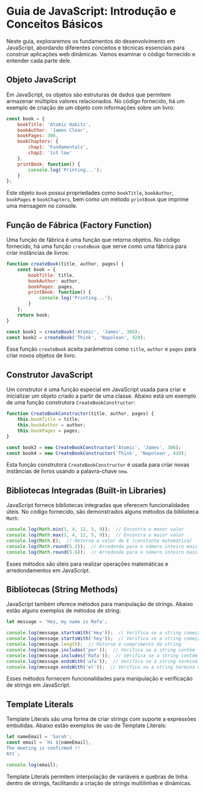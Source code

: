 # Guia de JavaScript: Introdução e Conceitos Básicos

Neste guia, exploraremos os fundamentos do desenvolvimento em JavaScript, abordando diferentes conceitos e técnicas essenciais para construir aplicações web dinâmicas. Vamos examinar o código fornecido e entender cada parte dele.

## Objeto JavaScript

Em JavaScript, os objetos são estruturas de dados que permitem armazenar múltiplos valores relacionados. No código fornecido, há um exemplo de criação de um objeto com informações sobre um livro:

```javascript
const book = {
    bookTitle: 'Atomic Habits',
    bookAuthor: 'James Clear',
    bookPages: 306,
    bookChapters: {
        chap1: 'Fundamentals',
        chap2: '1st law'
    },
    printBook: function() {
        console.log('Printing...');
    }
};
```

Este objeto `book` possui propriedades como `bookTitle`, `bookAuthor`, `bookPages` e `bookChapters`, bem como um método `printBook` que imprime uma mensagem no console.

## Função de Fábrica (Factory Function)

Uma função de fábrica é uma função que retorna objetos. No código fornecido, há uma função `createBook` que serve como uma fábrica para criar instâncias de livros:

```javascript
function createBook(title, author, pages) {
    const book = {
        bookTitle: title,
        bookAuthor: author,
        bookPages: pages,
        printBook: function() {
            console.log('Printing...');
        }
    };
    return book;
}

const book1 = createBook('Atomic', 'James', 306);
const book2 = createBook('Think', 'Napolean', 420);
```

Essa função `createBook` aceita parâmetros como `title`, `author` e `pages` para criar novos objetos de livro.

## Construtor JavaScript

Um construtor é uma função especial em JavaScript usada para criar e inicializar um objeto criado a partir de uma classe. Abaixo está um exemplo de uma função construtora `CreateBookConstructor`:

```javascript
function CreateBookConstructor(title, author, pages) {
    this.bookTitle = title;
    this.bookAuthor = author;
    this.bookPages = pages;
}

const book3 = new CreateBookConstructor('Atomic', 'James', 306);
const book4 = new CreateBookConstructor('Think', 'Napolean', 420);
```

Esta função construtora `CreateBookConstructor` é usada para criar novas instâncias de livros usando a palavra-chave `new`.

## Bibliotecas Integradas (Built-in Libraries)

JavaScript fornece bibliotecas integradas que oferecem funcionalidades úteis. No código fornecido, são demonstrados alguns métodos da biblioteca `Math`:

```javascript
console.log(Math.min(1, 4, 12, 5, 9));  // Encontra o menor valor
console.log(Math.max(1, 4, 12, 5, 9));  // Encontra o maior valor
console.log(Math.E);  // Retorna o valor de E (constante matemática)
console.log(Math.round(5.2));  // Arredonda para o número inteiro mais próximo
console.log(Math.round(5.6));  // Arredonda para o número inteiro mais próximo
```

Esses métodos são úteis para realizar operações matemáticas e arredondamentos em JavaScript.

## Bibliotecas (String Methods)

JavaScript também oferece métodos para manipulação de strings. Abaixo estão alguns exemplos de métodos de string:

```javascript
let message = 'Hey, my name is Rafa';

console.log(message.startsWith('Hey'));  // Verifica se a string começa com 'Hey'
console.log(message.startsWith('hey'));  // Verifica se a string começa com 'hey' (diferencia maiúsculas de minúsculas)
console.log(message.length);  // Retorna o comprimento da string
console.log(message.includes('por'));  // Verifica se a string contém 'por'
console.log(message.includes('Rafa'));  // Verifica se a string contém 'Rafa'
console.log(message.endsWith('afa'));  // Verifica se a string termina com 'afa'
console.log(message.endsWith('el'));  // Verifica se a string termina com 'el'
```

Esses métodos fornecem funcionalidades para manipulação e verificação de strings em JavaScript.

## Template Literals

Template Literals são uma forma de criar strings com suporte a expressões embutidas. Abaixo estão exemplos de uso de Template Literals:

```javascript
let nameEmail = 'Sarah';
const email = `Hi ${nameEmail}, 
The meeting is confirmed !! 
Att`;

console.log(email);
```

Template Literals permitem interpolação de variáveis e quebras de linha dentro de strings, facilitando a criação de strings multilinhas e dinâmicas.